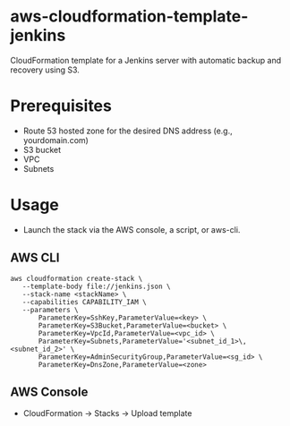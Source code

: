 aws-cloudformation-template-jenkins
===
CloudFormation template for a Jenkins server with automatic backup and recovery using S3.

# Prerequisites
 - Route 53 hosted zone for the desired DNS address (e.g., yourdomain.com)
 - S3 bucket
 - VPC
 - Subnets

# Usage
 - Launch the stack via the AWS console, a script, or aws-cli.


 ## AWS CLI

 ```
 aws cloudformation create-stack \
    --template-body file://jenkins.json \
    --stack-name <stackName> \
    --capabilities CAPABILITY_IAM \
    --parameters \
        ParameterKey=SshKey,ParameterValue=<key> \
        ParameterKey=S3Bucket,ParameterValue=<bucket> \
        ParameterKey=VpcId,ParameterValue=<vpc_id> \
        ParameterKey=Subnets,ParameterValue='<subnet_id_1>\,<subnet_id_2>' \
        ParameterKey=AdminSecurityGroup,ParameterValue=<sg_id> \
        ParameterKey=DnsZone,ParameterValue=<zone>
 ```

 ## AWS Console
 - CloudFormation -> Stacks -> Upload template
